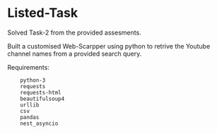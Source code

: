 # Listed-Task
Solved Task-2 from the provided assesments. </br>


Built a customised Web-Scarpper using python to retrive the Youtube channel names from a provided search query.</br>

 
Requirements:

        python-3
        requests
        requests-html
        beautifulsoup4
        urllib
        csv
        pandas
        nest_asyncio
